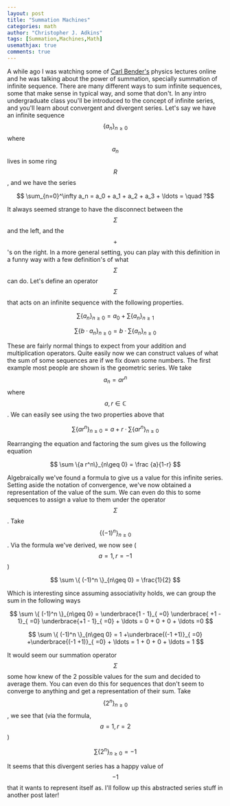 ```yaml
---
layout: post
title: "Summation Machines"
categories: math
author: "Christopher J. Adkins"
tags: [Summation,Machines,Math]
usemathjax: true
comments: true
---
```


A while ago I was watching some of [Carl Bender's](http://physics.wustl.edu/cmb/) physics lectures online and he was talking about the power of summation, specially summation of infinite sequence. There are many different ways to sum infinite sequences, some that make sense in typical way, and some that don't. In any intro undergraduate class you'll be introduced to the concept of infinite series, and you'll learn about convergent and divergent series. Let's say we have an infinite sequence $$\{a_n\}_{n\geq 0} $$ where $$a_n$$ lives in some ring $$R$$, and we have the series

$$ \sum_{n=0}^\infty a_n = a_0 + a_1 + a_2 + a_3 + \ldots = \quad ?$$

It always seemed strange to have the disconnect between the $$\Sigma$$ and the left, and the $$+$$'s on the right. In a more general setting, you can play with this definition in a funny way with a few definition's of what $$\Sigma$$ can do. Let's define an operator $$\Sigma$$ that acts on an infinite sequence with the following properties.

$$ \sum \{a_n\}_{n\geq 0} = a_0 + \sum \{a_n\}_{n\geq 1}  \label{1} \tag{seperation} $$

$$ \sum \{b \cdot a_n\}_{n\geq 0} = b \cdot \sum \{a_n\}_{n\geq 0} \label{2} \tag{distributivity}$$

These are fairly normal things to expect from your addition and multiplication operators. Quite easily now we can construct values of what the sum of some sequences are if we fix down some numbers. The first example most people are shown is the geometric series. We take $$a_n = a r^n$$ where $$a,r \in \mathbb{C}$$. We can easily see using the two properties above that

$$ \sum \{a r^n\}_{n\geq 0} = a + r \cdot \sum \{a r^n\}_{n\geq 0} $$

Rearranging the equation and factoring the sum gives us the following equation

$$  \sum \{a r^n\}_{n\geq 0}  =  \frac {a}{1-r} $$

Algebraically we've found a formula to give us a value for this infinite series. Setting aside the notation of convergence, we've now obtained a representation of the value of the sum. We can even do this to some sequences to assign a value to them under the operator $$\Sigma$$. Take $$\{ (-1)^n \}_{n\geq 0}$$. Via the formula we've derived, we now see ($$a=1,r=-1$$)

$$ \sum \{ (-1)^n \}_{n\geq 0} = \frac{1}{2} $$

Which is interesting since assuming associativity holds, we can group the sum in the following ways

$$ \sum \{ (-1)^n \}_{n\geq 0} = \underbrace{1 - 1}_{ =0}  \underbrace{ +1 - 1}_{ =0}  \underbrace{+1 - 1}_{ =0} + \ldots = 0 + 0 + 0 + \ldots  =0 $$

$$ \sum \{ (-1)^n \}_{n\geq 0} = 1 +\underbrace{(-1 +1)}_{ =0} +\underbrace{(-1 +1)}_{ =0}  + \ldots = 1 + 0 + 0  + \ldots  = 1 $$

It would seem our summation operator $$\Sigma$$ some how knew of the 2 possible values for the sum and decided to average them. You can even do this for sequences that don't seem to converge to anything and get a representation of their sum. Take $$\{ 2^n \}_{n\geq 0}$$, we see that (via the formula, $$a=1,r=2$$)

$$ \sum \{ 2^n \}_{n\geq 0} = -1 $$

It seems that this divergent series has a happy value of $$-1$$ that it wants to represent itself as. I'll follow up this abstracted series stuff in another post later!